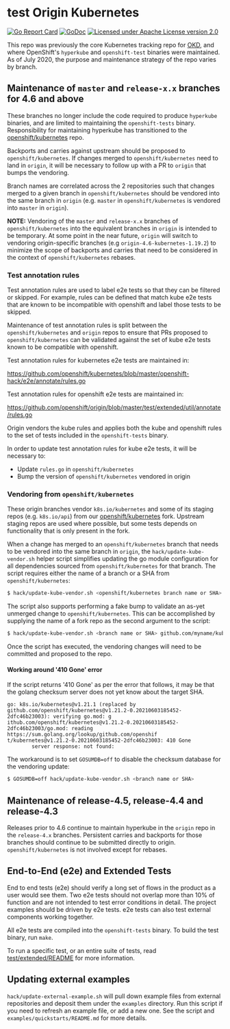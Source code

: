 test
Origin Kubernetes
=================

[![Go Report Card](https://goreportcard.com/badge/github.com/openshift/origin)](https://goreportcard.com/report/github.com/openshift/origin)
[![GoDoc](https://godoc.org/github.com/openshift/origin?status.png)](https://godoc.org/github.com/openshift/origin)
[![Licensed under Apache License version 2.0](https://img.shields.io/github/license/openshift/origin.svg?maxAge=2592000)](https://www.apache.org/licenses/LICENSE-2.0)

This repo was previously the core Kubernetes tracking repo for
[OKD](https://github.com/openshift/okd), and where OpenShift's
`hyperkube` and `openshift-test` binaries were maintained. As of July
2020, the purpose and maintenance strategy of the repo varies by
branch.

## Maintenance of `master` and `release-x.x` branches for 4.6 and above

These branches no longer include the code required to produce
`hyperkube` binaries, and are limited to maintaining the `openshift-tests`
binary.  Responsibility for maintaining hyperkube has transitioned to
the [openshift/kubernetes](https://github.com/openshift/kubernetes)
repo.

Backports and carries against upstream should be proposed to
`openshift/kubernetes`. If changes merged to `openshift/kubernetes`
need to land in `origin`, it will be necessary to follow up with a PR
to `origin` that bumps the vendoring.

Branch names are correlated across the 2 repositories such that
changes merged to a given branch in `openshift/kubernetes` should be
vendored into the same branch in `origin` (e.g. `master` in
`openshift/kubernetes` is vendored into `master` in `origin`).

**NOTE:** Vendoring of the `master` and `release-x.x` branches of
`openshift/kubernetes` into the equivalent branches in `origin` is
intended to be temporary. At some point in the near future, `origin`
will switch to vendoring origin-specific branches (e.g
`origin-4.6-kubernetes-1.19.2`) to minimize the scope of backports and
carries that need to be considered in the context of
`openshift/kubernetes` rebases.

### Test annotation rules

Test annotation rules are used to label e2e tests so that they can be
filtered or skipped. For example, rules can be defined that match kube
e2e tests that are known to be incompatible with openshift and label
those tests to be skipped.

Maintenance of test annotation rules is split between the
`openshift/kubernetes` and `origin` repos to ensure that PRs proposed
to `openshift/kubernetes` can be validated against the set of kube e2e
tests known to be compatible with openshift.

Test annotation rules for kubernetes e2e tests are maintained in:

https://github.com/openshift/kubernetes/blob/master/openshift-hack/e2e/annotate/rules.go

Test annotation rules for openshift e2e tests are maintained in:

https://github.com/openshift/origin/blob/master/test/extended/util/annotate/rules.go

Origin vendors the kube rules and applies both the kube and openshift
rules to the set of tests included in the `openshift-tests` binary.

In order to update test annotation rules for kube e2e tests, it will
be necessary to:

 - Update `rules.go` in `openshift/kubernetes`
 - Bump the version of `openshift/kubernetes` vendored in origin

### Vendoring from `openshift/kubernetes`

These origin branches vendor `k8s.io/kubernetes` and some of its
staging repos (e.g. `k8s.io/api`) from our
[openshift/kubernetes](https://github.com/openshift/kubernetes) fork.
Upstream staging repos are used where possible, but some tests depends
on functionality that is only present in the fork.

When a change has merged to an `openshift/kubernetes` branch that
needs to be vendored into the same branch in `origin`, the
`hack/update-kube-vendor.sh` helper script simplifies updating the go
module configuration for all dependencies sourced from
`openshift/kubernetes` for that branch. The script requires either the
name of a branch or a SHA from `openshift/kubernetes`:

```bash
$ hack/update-kube-vendor.sh <openshift/kubernetes branch name or SHA>
```

The script also supports performing a fake bump to validate an as-yet
unmerged change to `openshift/kubernetes`. This can be accomplished by
supplying the name of a fork repo as the second argument to the
script:

```bash
$ hack/update-kube-vendor.sh <branch name or SHA> github.com/myname/kubernetes
```

Once the script has executed, the vendoring changes will need to be
committed and proposed to the repo.

#### Working around '410 Gone' error

If the script returns '410 Gone' as per the error that follows, it may
be that the golang checksum server does not yet know about the target
SHA.

```
go: k8s.io/kubernetes@v1.21.1 (replaced by github.com/openshift/kubernetes@v1.21.2-0.20210603185452-2dfc46b23003): verifying go.mod: g
ithub.com/openshift/kubernetes@v1.21.2-0.20210603185452-2dfc46b23003/go.mod: reading https://sum.golang.org/lookup/github.com/openshif
t/kubernetes@v1.21.2-0.20210603185452-2dfc46b23003: 410 Gone
        server response: not found:
```

The workaround is to set `GOSUMDB=off` to disable the checksum
database for the vendoring update:

```bash
$ GOSUMDB=off hack/update-kube-vendor.sh <branch name or SHA>
```

## Maintenance of release-4.5, release-4.4 and release-4.3

Releases prior to 4.6 continue to maintain hyperkube in the `origin`
repo in the `release-4.x` branches. Persistent carries and backports
for those branches should continue to be submitted directly to
origin. `openshift/kubernetes` is not involved except for rebases.

## End-to-End (e2e) and Extended Tests

End to end tests (e2e) should verify a long set of flows in the
product as a user would see them.  Two e2e tests should not overlap
more than 10% of function and are not intended to test error
conditions in detail. The project examples should be driven by e2e
tests. e2e tests can also test external components working together.

All e2e tests are compiled into the `openshift-tests` binary.
To build the test binary, run `make`.

To run a specific test, or an entire suite of tests, read
[test/extended/README](https://github.com/openshift/origin/blob/master/test/extended/README.md)
for more information.

## Updating external examples

`hack/update-external-example.sh` will pull down example files from external
repositories and deposit them under the `examples` directory.
Run this script if you need to refresh an example file, or add a new one.  See
the script and `examples/quickstarts/README.md` for more details.
